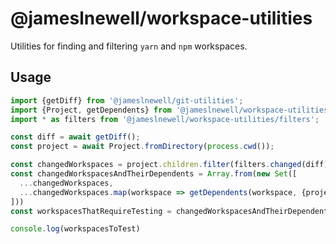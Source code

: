 # @jameslnewell/workspace-utilities

Utilities for finding and filtering `yarn` and `npm` workspaces.

## Usage

```ts
import {getDiff} from '@jameslnewell/git-utilities';
import {Project, getDependents} from '@jameslnewell/workspace-utilities';
import * as filters from '@jameslnewell/workspace-utilities/filters';

const diff = await getDiff();
const project = await Project.fromDirectory(process.cwd());

const changedWorkspaces = project.children.filter(filters.changed(diff));
const changedWorkspacesAndTheirDependents = Array.from(new Set([
  ...changedWorkspaces,
  ...changedWorkspaces.map(workspace => getDependents(workspace, {project}).flat()
]))
const workspacesThatRequireTesting = changedWorkspacesAndTheirDependents.filter(filters.script('test'))

console.log(workspacesToTest)
```
